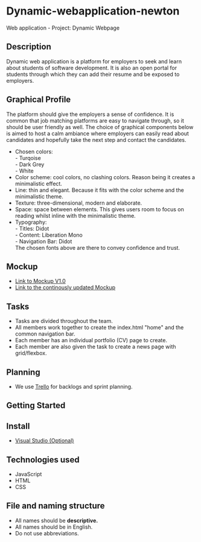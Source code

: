 # Dynamic-webapplication-newton
Web application - Project: Dynamic Webpage

## Description
Dynamic web application is a platform for employers to seek and learn about students of software development. 
It is also an open portal for students through which they can add their resume and be exposed to employers. 
## Graphical Profile
The platform should give the employers a sense of confidence. It is common that job matching platforms are easy to 
navigate through, so it should be user friendly as well. The choice of graphical components below is aimed to host a calm 
ambiance where employers can easily read about candidates and hopefully take the next step and contact the candidates.
- Chosen colors: \
           - Turqoise \
           - Dark Grey \
           - White 
- Color scheme: cool colors, no clashing colors. Reason being it creates a minimalistic effect. 
- Line: thin and elegant. Because it fits with the color scheme and the minimalistic theme.
- Texture: three-dimensional, modern and elaborate. 
- Space: space between elements. This gives users room to focus on reading whilst inline with the minimalistic theme.
- Typography: \
           - Titles: Didot \
           - Content: Liberation Mono \
           - Navigation Bar: Didot \
The chosen fonts above are there to convey confidence and trust.
## Mockup
- [Link to Mockup V1.0](https://drive.google.com/file/d/1MaakjMXzhUWSPIMKIFtP4U9GX2zxzm_e/view)
- [Link to the continously updated Mockup](https://www.figma.com/file/SaZtrz1WnpwcZ8cEXjVp1l/Dynamisk-webbapplikation?node-id=0%3A1)
## Tasks
- Tasks are divided throughout the team.
- All members work together to create the index.html "home" and the common navigation bar.
- Each member has an individual portfolio (CV) page to create. 
- Each member are also given the task to create a news page with grid/flexbox. 
## Planning
- We use [Trello](https://trello.com/b/nnXKofBo/webbapplikation-projekt) for backlogs and sprint planning.
## Getting Started
## Install
- [Visual Studio (Optional)](https://code.visualstudio.com/download)
## Technologies used
- JavaScript
- HTML
- CSS
## File and naming structure
- All names should be __descriptive.__
- All names should be in English.
- Do not use abbreviations.
